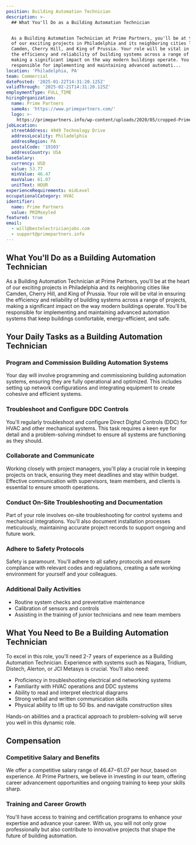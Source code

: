 ```yaml
---
position: Building Automation Technician
description: >-
  ## What You'll Do as a Building Automation Technician


  As a Building Automation Technician at Prime Partners, you'll be at the heart
  of our exciting projects in Philadelphia and its neighboring cities like
  Camden, Cherry Hill, and King of Prussia. Your role will be vital in ensuring
  the efficiency and reliability of building systems across a range of projects,
  making a significant impact on the way modern buildings operate. You'll be
  responsible for implementing and maintaining advanced automati...
location: 'Philadelphia, PA'
team: Commercial
datePosted: '2025-01-22T14:31:20.125Z'
validThrough: '2025-02-21T14:31:20.125Z'
employmentType: FULL_TIME
hiringOrganization:
  name: Prime Partners
  sameAs: 'https://www.primepartners.com/'
  logo: >-
    https://primepartners.info/wp-content/uploads/2020/05/cropped-Prime-Partners-Logo-NO-BG-1.png
jobLocation:
  streetAddress: 4949 Technology Drive
  addressLocality: Philadelphia
  addressRegion: PA
  postalCode: '19103'
  addressCountry: USA
baseSalary:
  currency: USD
  value: 53.77
  minValue: 46.47
  maxValue: 61.07
  unitText: HOUR
experienceRequirements: midLevel
occupationalCategory: HVAC
identifier:
  name: Prime Partners
  value: PRIMseyled
featured: true
email:
  - will@bestelectricianjobs.com
  - support@primepartners.info
---
```




## What You'll Do as a Building Automation Technician

As a Building Automation Technician at Prime Partners, you'll be at the heart of our exciting projects in Philadelphia and its neighboring cities like Camden, Cherry Hill, and King of Prussia. Your role will be vital in ensuring the efficiency and reliability of building systems across a range of projects, making a significant impact on the way modern buildings operate. You'll be responsible for implementing and maintaining advanced automation systems that keep buildings comfortable, energy-efficient, and safe.

## Your Daily Tasks as a Building Automation Technician

### Program and Commission Building Automation Systems

Your day will involve programming and commissioning building automation systems, ensuring they are fully operational and optimized. This includes setting up network configurations and integrating equipment to create cohesive and efficient systems.

### Troubleshoot and Configure DDC Controls

You'll regularly troubleshoot and configure Direct Digital Controls (DDC) for HVAC and other mechanical systems. This task requires a keen eye for detail and a problem-solving mindset to ensure all systems are functioning as they should.

### Collaborate and Communicate

Working closely with project managers, you'll play a crucial role in keeping projects on track, ensuring they meet deadlines and stay within budget. Effective communication with supervisors, team members, and clients is essential to ensure smooth operations.

### Conduct On-Site Troubleshooting and Documentation

Part of your role involves on-site troubleshooting for control systems and mechanical integrations. You'll also document installation processes meticulously, maintaining accurate project records to support ongoing and future work.

### Adhere to Safety Protocols

Safety is paramount. You'll adhere to all safety protocols and ensure compliance with relevant codes and regulations, creating a safe working environment for yourself and your colleagues.

### Additional Daily Activities

- Routine system checks and preventative maintenance
- Calibration of sensors and controls
- Assisting in the training of junior technicians and new team members

## What You Need to Be a Building Automation Technician

To excel in this role, you'll need 2-7 years of experience as a Building Automation Technician. Experience with systems such as Niagara, Tridium, Distech, Alerton, or JCI Metasys is crucial. You'll also need:

- Proficiency in troubleshooting electrical and networking systems
- Familiarity with HVAC operations and DDC systems
- Ability to read and interpret electrical diagrams
- Strong verbal and written communication skills
- Physical ability to lift up to 50 lbs. and navigate construction sites

Hands-on abilities and a practical approach to problem-solving will serve you well in this dynamic role.

## Compensation

### Competitive Salary and Benefits

We offer a competitive salary range of $46.47-$61.07 per hour, based on experience. At Prime Partners, we believe in investing in our team, offering career advancement opportunities and ongoing training to keep your skills sharp.

### Training and Career Growth

You'll have access to training and certification programs to enhance your expertise and advance your career. With us, you will not only grow professionally but also contribute to innovative projects that shape the future of building automation.